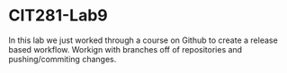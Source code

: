 # CIT281-Lab9

In this lab we just worked through a course on Github to create a release based workflow. 
Workign with branches off of repositories and pushing/commiting changes. 
